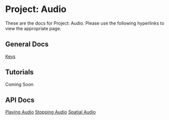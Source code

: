 # Project: Audio
These are the docs for Project: Audio. Please use the following hyperlinks to view the appropriate page.
## General Docs
[Keys](keys)
## Tutorials
Coming Soon
## API Docs
[Playing Audio](play)
[Stopping Audio](stop)
[Spatial Audio](position)
